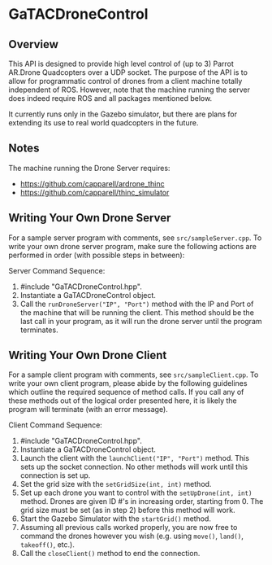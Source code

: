 GaTACDroneControl
=================

Overview
-----

This API is designed to provide high level control of (up to 3) Parrot AR.Drone 
Quadcopters over a UDP socket.  The purpose of the API is to allow for programmatic control of drones from a client machine totally independent of ROS.  However, note that the machine running the server does indeed require ROS and all packages mentioned below.

It currently runs only in the Gazebo simulator, but there are plans for extending its use to real world quadcopters in the future.  

Notes
-----

The machine running the Drone Server requires:
* https://github.com/capparell/ardrone_thinc
* https://github.com/capparell/thinc_simulator


Writing Your Own Drone Server
-----

For a sample server program with comments, see `src/sampleServer.cpp`.  To write your own drone server program, make sure the following actions are performed in order (with possible steps in between):


Server Command Sequence:

1. #include "GaTACDroneControl.hpp".
2. Instantiate a GaTACDroneControl object.
3. Call the `runDroneServer("IP", "Port")` method with the IP and Port of the machine that will be running the client.  This method should be the last call in your program, as it will run the drone server until the program terminates.

Writing Your Own Drone Client
-----

For a sample client program with comments, see `src/sampleClient.cpp`.  To write your own client program, please abide by the following guidelines which outline the required sequence of method calls.  If you call any of these methods out of the logical order presented here, it is likely the program will terminate (with an error message).

Client Command Sequence:

1. #include "GaTACDroneControl.hpp".
2. Instantiate a GaTACDroneControl object. 
3. Launch the client with the `launchClient("IP", "Port")` method. This sets up the socket connection. No other methods will work until this connection is set up.
4. Set the grid size with the `setGridSize(int, int)` method.  
5. Set up each drone you want to control with the `setUpDrone(int, int)` method. Drones are given ID #'s in increasing order, starting from 0.  The grid size must be set (as in step 2) before this method will work. 
6. Start the Gazebo Simulator with the `startGrid()` method.  
7. Assuming all previous calls worked properly, you are now free to command the drones however you wish (e.g. using `move()`, `land()`, `takeoff()`, etc.).
8. Call the `closeClient()` method to end the connection.
